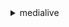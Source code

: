<details>

<summary>
medialive
</summary>

- <details><summary>accept-input-device-transfer</summary>

  * --input-device-id
  * --cli-input-json
  * --cli-input-yaml
  * --generate-cli-skeleton


- <details><summary>batch-delete</summary>

  * --channel-ids
  * --input-ids
  * --input-security-group-ids
  * --multiplex-ids
  * --cli-input-json
  * --cli-input-yaml
  * --generate-cli-skeleton


- <details><summary>batch-start</summary>

  * --channel-ids
  * --multiplex-ids
  * --cli-input-json
  * --cli-input-yaml
  * --generate-cli-skeleton


- <details><summary>batch-stop</summary>

  * --channel-ids
  * --multiplex-ids
  * --cli-input-json
  * --cli-input-yaml
  * --generate-cli-skeleton


- <details><summary>batch-update-schedule</summary>

  * --channel-id
  * --creates
  * --deletes
  * --cli-input-json
  * --cli-input-yaml
  * --generate-cli-skeleton


- <details><summary>cancel-input-device-transfer</summary>

  * --input-device-id
  * --cli-input-json
  * --cli-input-yaml
  * --generate-cli-skeleton


- <details><summary>create-channel</summary>

  * --cdi-input-specification
  * --channel-class
  * --destinations
  * --encoder-settings
  * --input-attachments
  * --input-specification
  * --log-level
  * --name
  * --request-id
  * --reserved
  * --role-arn
  * --tags
  * --vpc
  * --cli-input-json
  * --cli-input-yaml
  * --generate-cli-skeleton


- <details><summary>create-input</summary>

  * --destinations
  * --input-devices
  * --input-security-groups
  * --media-connect-flows
  * --name
  * --request-id
  * --role-arn
  * --sources
  * --tags
  * --type
  * --vpc
  * --cli-input-json
  * --cli-input-yaml
  * --generate-cli-skeleton


- <details><summary>create-input-security-group</summary>

  * --tags
  * --whitelist-rules
  * --cli-input-json
  * --cli-input-yaml
  * --generate-cli-skeleton


- <details><summary>create-multiplex</summary>

  * --availability-zones
  * --multiplex-settings
  * --name
  * --request-id
  * --tags
  * --cli-input-json
  * --cli-input-yaml
  * --generate-cli-skeleton


- <details><summary>create-multiplex-program</summary>

  * --multiplex-id
  * --multiplex-program-settings
  * --program-name
  * --request-id
  * --cli-input-json
  * --cli-input-yaml
  * --generate-cli-skeleton


- <details><summary>create-partner-input</summary>

  * --input-id
  * --request-id
  * --tags
  * --cli-input-json
  * --cli-input-yaml
  * --generate-cli-skeleton


- <details><summary>create-tags</summary>

  * --resource-arn
  * --tags
  * --cli-input-json
  * --cli-input-yaml
  * --generate-cli-skeleton


- <details><summary>delete-channel</summary>

  * --channel-id
  * --cli-input-json
  * --cli-input-yaml
  * --generate-cli-skeleton


- <details><summary>delete-input</summary>

  * --input-id
  * --cli-input-json
  * --cli-input-yaml
  * --generate-cli-skeleton


- <details><summary>delete-input-security-group</summary>

  * --input-security-group-id
  * --cli-input-json
  * --cli-input-yaml
  * --generate-cli-skeleton


- <details><summary>delete-multiplex</summary>

  * --multiplex-id
  * --cli-input-json
  * --cli-input-yaml
  * --generate-cli-skeleton


- <details><summary>delete-multiplex-program</summary>

  * --multiplex-id
  * --program-name
  * --cli-input-json
  * --cli-input-yaml
  * --generate-cli-skeleton


- <details><summary>delete-reservation</summary>

  * --reservation-id
  * --cli-input-json
  * --cli-input-yaml
  * --generate-cli-skeleton


- <details><summary>delete-schedule</summary>

  * --channel-id
  * --cli-input-json
  * --cli-input-yaml
  * --generate-cli-skeleton


- <details><summary>delete-tags</summary>

  * --resource-arn
  * --tag-keys
  * --cli-input-json
  * --cli-input-yaml
  * --generate-cli-skeleton


- <details><summary>describe-channel</summary>

  * --channel-id
  * --cli-input-json
  * --cli-input-yaml
  * --generate-cli-skeleton


- <details><summary>describe-input</summary>

  * --input-id
  * --cli-input-json
  * --cli-input-yaml
  * --generate-cli-skeleton


- <details><summary>describe-input-device</summary>

  * --input-device-id
  * --cli-input-json
  * --cli-input-yaml
  * --generate-cli-skeleton


- <details><summary>describe-input-device-thumbnail</summary>

  * --input-device-id
  * --accept


- <details><summary>describe-input-security-group</summary>

  * --input-security-group-id
  * --cli-input-json
  * --cli-input-yaml
  * --generate-cli-skeleton


- <details><summary>describe-multiplex</summary>

  * --multiplex-id
  * --cli-input-json
  * --cli-input-yaml
  * --generate-cli-skeleton


- <details><summary>describe-multiplex-program</summary>

  * --multiplex-id
  * --program-name
  * --cli-input-json
  * --cli-input-yaml
  * --generate-cli-skeleton


- <details><summary>describe-offering</summary>

  * --offering-id
  * --cli-input-json
  * --cli-input-yaml
  * --generate-cli-skeleton


- <details><summary>describe-reservation</summary>

  * --reservation-id
  * --cli-input-json
  * --cli-input-yaml
  * --generate-cli-skeleton


- <details><summary>describe-schedule</summary>

  * --channel-id
  * --cli-input-json
  * --cli-input-yaml
  * --starting-token
  * --page-size
  * --max-items
  * --generate-cli-skeleton


- <details><summary>help</summary>

  * 


- <details><summary>list-channels</summary>

  * --cli-input-json
  * --cli-input-yaml
  * --starting-token
  * --page-size
  * --max-items
  * --generate-cli-skeleton


- <details><summary>list-input-devices</summary>

  * --cli-input-json
  * --cli-input-yaml
  * --starting-token
  * --page-size
  * --max-items
  * --generate-cli-skeleton


- <details><summary>list-input-device-transfers</summary>

  * --transfer-type
  * --cli-input-json
  * --cli-input-yaml
  * --starting-token
  * --page-size
  * --max-items
  * --generate-cli-skeleton


- <details><summary>list-inputs</summary>

  * --cli-input-json
  * --cli-input-yaml
  * --starting-token
  * --page-size
  * --max-items
  * --generate-cli-skeleton


- <details><summary>list-input-security-groups</summary>

  * --cli-input-json
  * --cli-input-yaml
  * --starting-token
  * --page-size
  * --max-items
  * --generate-cli-skeleton


- <details><summary>list-multiplexes</summary>

  * --cli-input-json
  * --cli-input-yaml
  * --starting-token
  * --page-size
  * --max-items
  * --generate-cli-skeleton


- <details><summary>list-multiplex-programs</summary>

  * --multiplex-id
  * --cli-input-json
  * --cli-input-yaml
  * --starting-token
  * --page-size
  * --max-items
  * --generate-cli-skeleton


- <details><summary>list-offerings</summary>

  * --channel-class
  * --channel-configuration
  * --codec
  * --duration
  * --maximum-bitrate
  * --maximum-framerate
  * --resolution
  * --resource-type
  * --special-feature
  * --video-quality
  * --cli-input-json
  * --cli-input-yaml
  * --starting-token
  * --page-size
  * --max-items
  * --generate-cli-skeleton


- <details><summary>list-reservations</summary>

  * --channel-class
  * --codec
  * --maximum-bitrate
  * --maximum-framerate
  * --resolution
  * --resource-type
  * --special-feature
  * --video-quality
  * --cli-input-json
  * --cli-input-yaml
  * --starting-token
  * --page-size
  * --max-items
  * --generate-cli-skeleton


- <details><summary>list-tags-for-resource</summary>

  * --resource-arn
  * --cli-input-json
  * --cli-input-yaml
  * --generate-cli-skeleton


- <details><summary>purchase-offering</summary>

  * --count
  * --name
  * --offering-id
  * --request-id
  * --start
  * --tags
  * --cli-input-json
  * --cli-input-yaml
  * --generate-cli-skeleton


- <details><summary>reject-input-device-transfer</summary>

  * --input-device-id
  * --cli-input-json
  * --cli-input-yaml
  * --generate-cli-skeleton


- <details><summary>start-channel</summary>

  * --channel-id
  * --cli-input-json
  * --cli-input-yaml
  * --generate-cli-skeleton


- <details><summary>start-multiplex</summary>

  * --multiplex-id
  * --cli-input-json
  * --cli-input-yaml
  * --generate-cli-skeleton


- <details><summary>stop-channel</summary>

  * --channel-id
  * --cli-input-json
  * --cli-input-yaml
  * --generate-cli-skeleton


- <details><summary>stop-multiplex</summary>

  * --multiplex-id
  * --cli-input-json
  * --cli-input-yaml
  * --generate-cli-skeleton


- <details><summary>transfer-input-device</summary>

  * --input-device-id
  * --target-customer-id
  * --target-region
  * --transfer-message
  * --cli-input-json
  * --cli-input-yaml
  * --generate-cli-skeleton


- <details><summary>update-channel</summary>

  * --cdi-input-specification
  * --channel-id
  * --destinations
  * --encoder-settings
  * --input-attachments
  * --input-specification
  * --log-level
  * --name
  * --role-arn
  * --cli-input-json
  * --cli-input-yaml
  * --generate-cli-skeleton


- <details><summary>update-channel-class</summary>

  * --channel-class
  * --channel-id
  * --destinations
  * --cli-input-json
  * --cli-input-yaml
  * --generate-cli-skeleton


- <details><summary>update-input</summary>

  * --destinations
  * --input-devices
  * --input-id
  * --input-security-groups
  * --media-connect-flows
  * --name
  * --role-arn
  * --sources
  * --cli-input-json
  * --cli-input-yaml
  * --generate-cli-skeleton


- <details><summary>update-input-device</summary>

  * --hd-device-settings
  * --input-device-id
  * --name
  * --uhd-device-settings
  * --cli-input-json
  * --cli-input-yaml
  * --generate-cli-skeleton


- <details><summary>update-input-security-group</summary>

  * --input-security-group-id
  * --tags
  * --whitelist-rules
  * --cli-input-json
  * --cli-input-yaml
  * --generate-cli-skeleton


- <details><summary>update-multiplex</summary>

  * --multiplex-id
  * --multiplex-settings
  * --name
  * --cli-input-json
  * --cli-input-yaml
  * --generate-cli-skeleton


- <details><summary>update-multiplex-program</summary>

  * --multiplex-id
  * --multiplex-program-settings
  * --program-name
  * --cli-input-json
  * --cli-input-yaml
  * --generate-cli-skeleton


- <details><summary>update-reservation</summary>

  * --name
  * --reservation-id
  * --cli-input-json
  * --cli-input-yaml
  * --generate-cli-skeleton


- <details><summary>wait</summary>

  * 


</details>

